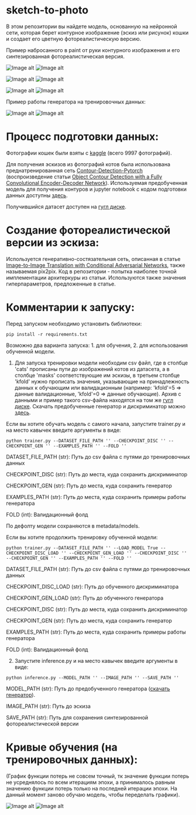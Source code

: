 # sketch-to-photo

В этом репозитории вы найдете модель, основанную на нейронной сети, которая берет контурное изображение (эскиз или рисунок) кошки и создает его цветную фотореалистическую версию.

Пример набросанного в paint от руки контурного изображения и его синтезированная фотореалистическая версия. 

![Image alt](https://github.com/adobshik/sketch-to-photo/blob/main/example/1cat.png)
![Image alt](https://github.com/adobshik/sketch-to-photo/blob/main/example/1mask.png)

![Image alt](https://github.com/adobshik/sketch-to-photo/blob/main/example/2cat.png)
![Image alt](https://github.com/adobshik/sketch-to-photo/blob/main/example/2mask.png)

![Image alt](https://github.com/adobshik/sketch-to-photo/blob/main/example/3cat.png)
![Image alt](https://github.com/adobshik/sketch-to-photo/blob/main/example/3mask.png)

Пример работы генератора на тренировочных данных:


![Image alt](https://github.com/adobshik/sketch-to-photo/blob/main/example/0a1f3266-f6a8-4d26-9314-7e3fb1d492f6.png)
![Image alt](https://github.com/adobshik/sketch-to-photo/blob/main/example/8b182abd-8191-4fe2-b81f-89b8f00f6a7c.png)

# Процесс подготовки данных:
Фотографии кошек были взяты с [kaggle](https://www.kaggle.com/crawford/cat-dataset) (всего 9997 фотографий). 

Для получения эскизов из фотографий котов была использована преднатренированная сеть [Contour-Detection-Pytorch](https://github.com/captanlevi/Contour-Detection-Pytorch) (воспроизведение статьи [Object Contour Detection with a Fully Convolutional Encoder-Decoder Network](https://arxiv.org/pdf/1603.04530.pdf)). Используемая предобученная модель для получения контуров и jupyter notebook с кодом подготовки данных доступны [здесь](https://drive.google.com/drive/folders/17Zuue0M3SX36m9dK_jl02gdxPVu_De9f?usp=sharing).

Получившийся датасет доступен на [гугл диске](https://drive.google.com/drive/folders/1Vac7WEmrV-NGRH9je6vXiDHDtw-Upp8f?usp=sharing).

# Создание фотореалистической версии из эскиза:  
Используется генеративно-состязательная сеть, описанная в статье [Image-to-Image Translation with Conditional Adversarial Networks](https://arxiv.org/pdf/1611.07004.pdf), также называемая pix2pix. Код в репозитории - попытка наиболее точной имплементации архитеркуры из статьи. Используются также значения гиперпараметров, предложенные в статье.

# Комментарии к запуску: 

Перед запуском необходимо установить библиотеки:
```
pip install -r requirements.txt
```

Возможно два варианта запуска: 1. для обучения, 2. для использования обученной модели. 

1) Для запуска тренировки модели необходим csv файл, где в столбце 'cats' прописаны пути до изображений котов из датасета, а в столбце 'masks' соответствующие им эскизы, в третьем столбце 'kfold' нужно прописать значения, указывающие на принадлежность данных к обучающим или валидационным (например: 'kfold'=5 => данные валидационные, 'kfold'=0 => данные обучающие). Архив с данными и пример такого csv-файла находятся на том же [гугл диске](https://drive.google.com/drive/folders/1Vac7WEmrV-NGRH9je6vXiDHDtw-Upp8f?usp=sharing). Скачать предобученные генератор и дискриминатор можно [здесь](https://drive.google.com/drive/folders/1dh21no-tVoBcDiPDwtoqkCz6KvUnECj7?usp=sharing). 

Если вы хотите обучать модель с самого начала, запустите trainer.py и на место кавычек введите аргументы в виде: 
```
python trainer.py --DATASET_FILE_PATH '' --CHECKPOINT_DISC '' --CHECKPOINT_GEN '' --EXAMPLES_PATH '' --FOLD ''
```
DATASET_FILE_PATH (str): Путь до csv файла с путями до тренировочных данных

CHECKPOINT_DISC (str): Путь до места, куда сохранить дискриминатор

CHECKPOINT_GEN (str): Путь до места, куда сохранить генератор

EXAMPLES_PATH (str): Путь до места, куда сохранить примеры работы генератора

FOLD (int): Валидационный фолд

По дефолту модели сохраняются в metadata/models.

Если вы хотите продолжить тренировку обученной модели:
```
python trainer.py --DATASET_FILE_PATH '' --LOAD_MODEL True --CHECKPOINT_DISC_LOAD '' --CHECKPOINT_GEN_LOAD '' --CHECKPOINT_DISC '' --CHECKPOINT_GEN '' --EXAMPLES_PATH '' --FOLD ''
```
DATASET_FILE_PATH (str): Путь до csv файла с путями до тренировочных данных

CHECKPOINT_DISC_LOAD (str): Путь до обученного дискриминатора

CHECKPOINT_GEN_LOAD (str): Путь до обученного генератора

CHECKPOINT_DISC (str): Путь до места, куда сохранить дискриминатор

CHECKPOINT_GEN (str): Путь до места, куда сохранить генератор

EXAMPLES_PATH (str): Путь до места, куда сохранить примеры работы генератора

FOLD (int): Валидационный фолд

2) Запустите inference.py и на место кавычек введите аргументы в виде: 
```
python inference.py --MODEL_PATH '' --IMAGE_PATH '' --SAVE_PATH '' 
```
MODEL_PATH (str): Путь до предобученного генератора ([скачать генератор](https://drive.google.com/drive/folders/1dh21no-tVoBcDiPDwtoqkCz6KvUnECj7?usp=sharing)). 

IMAGE_PATH (str): Путь до эскиза

SAVE_PATH (str): Путь для сохранения синтезированной фотореалистической версии


#  Кривые обучения (на тренировочных данных):
(График функции потерь не совсем точный, тк значение функции потерь не усреднялось по всем итерациям эпохи, а принималось равным значению функции потерь только на последней итерации эпохи. На данный момент заново обучаю модель, чтобы переделать графики).


![Image alt](https://github.com/adobshik/sketch-to-photo/blob/main/example/gen_testplot.png)
![Image alt](https://github.com/adobshik/sketch-to-photo/blob/main/example/disc_testplot.png)
